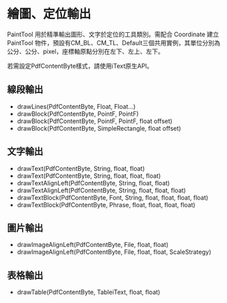 # 繪圖、定位輸出


PaintTool 用於精準輸出圖形、文字於定位的工具類別。需配合 Coordinate 建立 PaintTool 物件，預設有CM_BL、CM_TL、Default三個共用實例，其單位分別為公分、公分、pixel，座標軸原點分別在左下、左上、左下。

若需設定PdfContentByte樣式，請使用iText原生API。



## 線段輸出

* drawLines(PdfContentByte, Float, Float...)
* drawBlock(PdfContentByte, PointF, PointF)
* drawBlock(PdfContentByte, PointF, PointF, float offset)
* drawBlock(PdfContentByte, SimpleRectangle, float offset)
## 文字輸出

* drawText(PdfContentByte, String, float, float)
* drawText(PdfContentByte, String, float, float, float)
* drawTextAlignLeft(PdfContentByte, String, float, float)
* drawTextAlignLeft(PdfContentByte, String, float, float, float)
* drawTextBlock(PdfContentByte, Font, String, float, float, float, float)
* drawTextBlock(PdfContentByte, Phrase, float, float, float, float)
## 圖片輸出

* drawImageAlignLeft(PdfContentByte, File, float, float)
* drawImageAlignLeft(PdfContentByte, File, float, float, ScaleStrategy)
## 表格輸出

* drawTable(PdfContentByte, TableiText, float, float)

